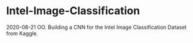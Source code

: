 # Intel-Image-Classification
2020-08-21 OO. Building a CNN for the Intel Image Classification Dataset from Kaggle.
